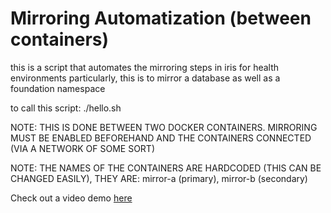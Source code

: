 # Mirroring Automatization (between containers)

this is a script that automates the mirroring steps in iris for health environments
particularly, this is to mirror a database as well as a foundation namespace

to call this script: ./hello.sh <directory of primary database> <name of database to mirror> <directory of secondary database> <foundation namespace name>

NOTE: THIS IS DONE BETWEEN TWO DOCKER CONTAINERS. MIRRORING MUST BE ENABLED BEFOREHAND AND THE CONTAINERS CONNECTED (VIA A NETWORK OF SOME SORT)

NOTE: THE NAMES OF THE CONTAINERS ARE HARDCODED (THIS CAN BE CHANGED EASILY), THEY ARE: mirror-a (primary), mirror-b (secondary)

Check out a video demo [here](https://clipchamp.com/watch/Awa6t4S8vnZ)

